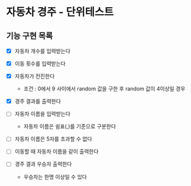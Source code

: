 # 자동차 경주 - 단위테스트
## 기능 구현 목록

- [X] 자동차 개수를 입력받는다
- [X] 이동 횟수를 입력받는다
- [X] 자동차가 전진한다
    - 조건 : 0에서 9 사이에서 random 값을 구한 후 random 값이 4이상일 경우
- [X]  경주 결과를 출력한다


- [ ] 자동차 이름을 입력받는다
  - 자동차 이름은 쉼표(,)를 기준으로 구분한다
- [ ] 자동차 이름은 5자를 초과할 수 없다
- [ ] 이동할 때 자동차 이름을 같이 출력한다
- [ ] 경주 결과 우승자 출력한다
  - 우승자는 한명 이상일 수 있다
